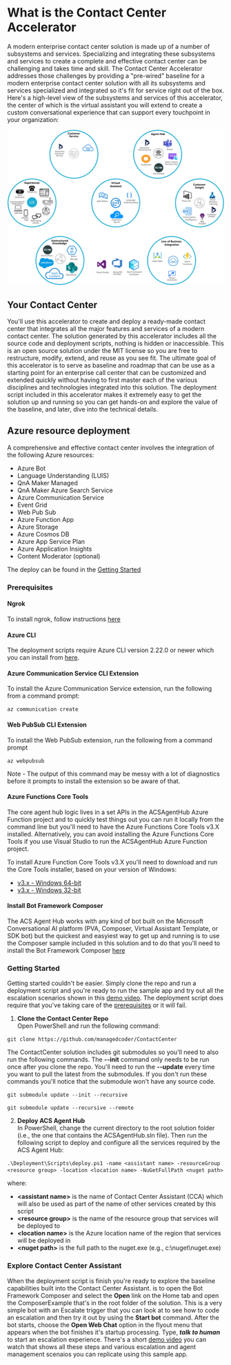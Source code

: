 # What is the Contact Center Accelerator

A modern enterprise contact center solution is made up of a number of subsystems and services. Specializing and integrating these
subsystems and services to create a complete and effective contact center can be challenging and takes time and skill. 
The Contact Center Accelerator addresses those challenges by providing a "pre-wired" baseline for a modern enterprise contact
center solution with all its subsystems and services specialized and integrated so it's fit for service right out of the box.
Here's a high-level view of the subsystems and services of this accelerator, the center of which is the virtual assistant you
will extend to create a custom conversational experience that can support every touchpoint in your organization:

![High-level Subsystem Overview](doc/HighLevelSubsystemsView.png)

## Your Contact Center

You'll use this accelerator to create and deploy a ready-made contact center that integrates all the major features and
services of a modern contact center. The solution generated by this accelerator includes all the source code and
deployment scripts, nothing is hidden or inaccessible. This is an open source solution under the MIT license so you are
free to restructure, modify, extend, and reuse as you see fit. The ultimate goal of this accelerator is to serve as
baseline and roadmap that can be use as a starting point for an enterprise call center that can be customized and
extended quickly without having to first master each of the various disciplines and technologies integrated into this
solution. The deployment script included in this accelerator makes it extremely easy to get the solution up and running
so you can get hands-on and explore the value of the baseline, and later, dive into the technical details.

## Azure resource deployment

A comprehensive and effective contact center involves the integration of the following Azure resources:

- Azure Bot
- Language Understanding (LUIS)
- QnA Maker Managed
- QnA Maker Azure Search Service
- Azure Communication Service
- Event Grid
- Web Pub Sub
- Azure Function App
- Azure Storage
- Azure Cosmos DB
- Azure App Service Plan
- Azure Application Insights
- Content Moderator (optional)

The deploy can be found in the [Getting Started](#GettingStarted)

### <a name="Prerequisites"></a>Prerequisites

#### Ngrok
To install ngrok, follow instructions [here](https://ngrok.com/download)

#### Azure CLI
The deployment scripts require Azure CLI version 2.22.0 or newer which you can install from [here](
https://docs.microsoft.com/en-us/cli/azure/install-azure-cli-windows?tabs=azure-cli).

#### Azure Communication Service CLI Extension

To install the Azure Communication Service extension, run the following from a command prompt:
```
az communication create
```
#### Web PubSub CLI Extension
To install the Web PubSub extension, run the following from a command prompt
```
az webpubsub
```
Note - The output of this command may be messy with a lot of diagnostics before it prompts to
install the extension so be aware of that.

#### Azure Functions Core Tools
The core agent hub logic lives in a set APIs in the ACSAgentHub Azure Function project and to quickly
test things out you can run it locally from the command line but you'll need to have the Azure 
Functions Core Tools v3.X installed.  Alternatively, you can avoid installing the Azure Functions Core
Tools if you use Visual Studio to run the ACSAgentHub Azure Function project.

To install Azure Function Core Tools v3.X you'll need to download and run the Core Tools installer, based on your version of Windows:

* [v3.x - Windows 64-bit](https://go.microsoft.com/fwlink/?linkid=2135274)
* [v3.x - Windows 32-bit](https://go.microsoft.com/fwlink/?linkid=2135275)

#### Install Bot Framework Composer
The ACS Agent Hub works with any kind of bot built on the Microsoft Conversational AI platform (PVA, Composer, 
Virtual Assistant Template, or SDK bot) but the quickest and easyiest way to get up and running is to use the
Composer sample included in this solution and to do that you'll need to install the Bot Framework Composer
[here](https://docs.microsoft.com/en-us/composer/install-composer?tabs=windows)

### <a name="GettingStarted"></a>Getting Started

Getting started couldn't be easier.  Simply clone the repo and run a deployment script and you're ready
to run the sample app and try out all the escalation scenarios shown in this [demo video](http://add-demo-here).
The deployment script does require that you've taking care of the [prerequisites](#Prerequisites) or it will fail.

1) **Clone the Contact Center Repo**  
Open PowerShell and run the following command:
```
git clone https://github.com/managedcoder/ContactCenter
```
The ContactCenter solution includes git submodules so you'll need to also run the following commands.  The **--init**
command only needs to be run once after you clone the repo.  You'll need to run the **--update** every time you
want to pull the latest from the submodules.  If you don't run these commands you'll notice that the submodule won't
have any source code. 
```
git submodule update --init --recursive
```
```
git submodule update --recursive --remote
```
2) **Deploy ACS Agent Hub**  
In PowerShell, change the current directory to the root solution folder (i.e., the one
that contains the ACSAgentHub.sln file). Then run the following script to deploy and
configure all the services required by the ACS Agent Hub:
```
.\Deployment\Scripts\deploy.ps1 -name <assistant name> -resourceGroup <resource group> -location <location name> -NuGetFullPath <nuget path>
```
where:
- **\<assistant name>** is the name of Contact Center Assistant (CCA) which will also be used as part of the name of
other services created by this script
- **\<resource group>** is the name of the resource group that services will be deployed to
- **\<location name>** is the Azure location name of the region that services will be deployed in
- **\<nuget path>** is the full path to the nuget.exe (e.g., c:\nuget\nuget.exe)

### <a name="ExploreEscalationScenarios"></a>Explore Contact Center Assistant
When the deployment script is finish you're ready to explore the baseline capabilities built into the Contact Center
Assistant.  is to open the Bot Framework Composer and select the **Open** link on
the Home tab and open the ComposerExample that's in the root folder of the solution. This is a very simple bot with 
an Escalate trigger that you can look at to see how to code an escalation and then try it out by using the 
**Start bot** command.  After the bot starts, choose the **Open Web Chat** option in the flyout menu that appears
when the bot finishes it's startup processing.  Type, _**talk to human**_ to start an escalation experience.  There's
a short [demo video](http://add-demo-here) you can watch that shows all these steps and various escalation and agent
management scenaios you can replicate using this sample app.